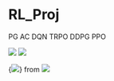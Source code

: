 # RL_Proj

PG
AC
DQN
TRPO
DDPG
PPO

<img src="https://render.githubusercontent.com/render/math?math=e^{i \pi} = -1">

<img src="https://render.githubusercontent.com/render/math?math=\frac{n!}{k!(n-k)!} = {n \choose k}">

{<img src="https://render.githubusercontent.com/render/math?math=\tau^ i from ">} from <img src="https://render.githubusercontent.com/render/math?math=\pi_\theta">

